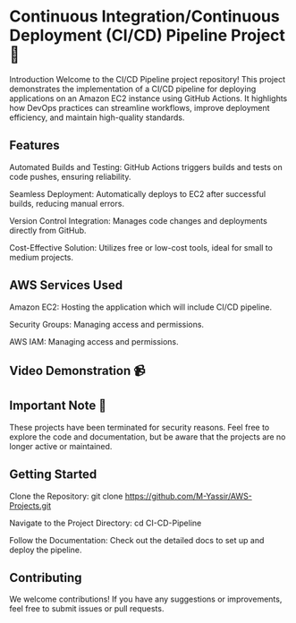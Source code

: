 # Continuous Integration/Continuous Deployment (CI/CD) Pipeline Project 🚀
Introduction Welcome to the CI/CD Pipeline project repository! This project demonstrates the implementation of a CI/CD pipeline for deploying applications on an Amazon EC2 instance using GitHub Actions. It highlights how DevOps practices can streamline workflows, improve deployment efficiency, and maintain high-quality standards.

## Features

Automated Builds and Testing: GitHub Actions triggers builds and tests on code pushes, ensuring reliability.

Seamless Deployment: Automatically deploys to EC2 after successful builds, reducing manual errors.

Version Control Integration: Manages code changes and deployments directly from GitHub.

Cost-Effective Solution: Utilizes free or low-cost tools, ideal for small to medium projects.

## AWS Services Used

Amazon EC2: Hosting the application which will include CI/CD pipeline.

Security Groups: Managing access and permissions.

AWS IAM: Managing access and permissions.

## Video Demonstration 📹

## Important Note 🚨 
These projects have been terminated for security reasons. Feel free to explore the code and documentation, but be aware that the projects are no longer active or maintained.

## Getting Started

Clone the Repository: git clone https://github.com/M-Yassir/AWS-Projects.git

Navigate to the Project Directory: cd CI-CD-Pipeline

Follow the Documentation: Check out the detailed docs to set up and deploy the pipeline.

## Contributing 
We welcome contributions! If you have any suggestions or improvements, feel free to submit issues or pull requests.
